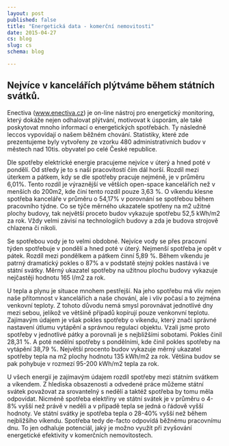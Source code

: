 ```yaml
---
layout: post
published: false
title: "Energetická data - komerční nemovitosti"
date: 2015-04-27
cs: blog
slug: cs
schema: blog

---
```


## Nejvíce v kancelářích plýtváme během státních svátků.

Enectiva (www.enectiva.cz) je on-line nástroj pro energetický monitoring, který dokáže nejen odhalovat plýtvání, motivovat k úsporám, ale také poskytovat mnoho informací o energetických spotřebách. Ty následně leccos vypovídají o našem běžném chování. Statistiky, které zde prezentujeme byly vytvořeny ze vzorku 480 administrativních budov v městech nad 10tis. obyvatel po celé České republice.

Dle spotřeby elektrické energie pracujeme nejvíce v úterý a hned poté v pondělí. Od středy je to s naší pracovitostí čím dál horší. Rozdíl mezi úterkem a pátkem, kdy se dle spotřeby pracuje nejméně, je v průměru  6,01%. Tento rozdíl je výraznější ve větších open-space kancelářích než v menších do 200m2, kde činí tento rozdíl pouze 3,63 %. O víkendu klesne spotřeba kanceláře v průměru o 54,17% v porovnání se spotřebou během pracovního týdne. Co se týče měrného ukazatele spotřeny na m2 užitné plochy budovy, tak největší proceto budov vykazuje spotřebu 52,5 kWh/m2 za rok. Vždy velmi závisí na technologiích budovy a zda je budova strojově chlazena či nikoli.

Se spotřebou vody je to velmi obdobné. Nejvíce vody se přes pracovní týden spotřebuje v pondělí a hned poté v úterý. Nejmenší spotřeba je opět v pátek. Rozdíl mezi pondělkem a pátkem činní 5,89 %. Během víkendu je patrný dramatický pokles o 87% a v podstatě stejný pokles nastává i ve státní svátky. Měrný ukazatel spotřeby na užitnou plochu budovy vykazuje nejčastěji hodnotu 165 l/m2 za rok.

U tepla a plynu je situace mnohem pestřejší. Na jeho spotřebu má vliv nejen naše přítomnost v kancelářích a naše chování, ale i vliv počasí a to zejména venkovní teploty. Z tohoto důvodu nemá smysl porovnávat jednotlivé dny mezi sebou, jelikož ve většině případů kopírují pouze venkonvní teplotu. Zajímavým údajem je však pokles spotřeby o víkendu, který značí správné nastavení útlumu vytápění a správnou regulaci objektu. Vzali jsme proto spotřeby v jednotlivé pátky a porovnali je s nejbližšími sobotami. Pokles činil 28,31 %. A poté nedělní spotřeby s pondělními, kde činil pokles spotřeby na vytápění 38,79 %. Největší procento budov vykazuje měrný ukazatel spotřeby tepla na m2 plochy hodnotu 135 kWh/m2 za rok. Většina budov se pak pohybuje v rozmezí 95-200 kWh/m2 tepla za rok.

U všech energií je zajímavým údajem rozdíl spotřeby mezi státním svátkem a víkendem. Z hlediska obsazenosti a odvedené práce můžeme státní svátek považovat za srovantelný s nedělí a taktéž spotřeba by tomu měla odpovídat. Nicméně spotřeba elektřiny ve státní svátek je v průměru o 4-8% vyšší než právě v neděli a v případě tepla se jedná o řádově vyšší hodnoty. Ve státní svátky je spotřeba tepla o 28-40% vyšší než během nejbližšího víkendu. Spotřeba tedy de-facto odpovídá běžnému pracovnímu dnu. To jen odhaluje potenciál, jaký je možno využít při zvyšování energetické efektivity v komerčních nemovitostech.
